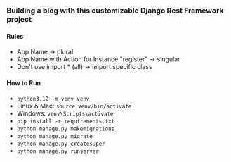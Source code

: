 ### Building a blog with this customizable Django Rest Framework project

#### Rules
 * App Name -> plural
 * App Name with Action for Instance "register" -> singular
 * Don't use import * (all) -> import specific class

#### How to Run
* `python3.12 -m venv venv`
* Linux & Mac: `source venv/bin/activate`
* Windows: `venv\Scripts\activate`
* `pip install -r requirements.txt`
* `python manage.py makemigrations`
* `python manage.py migrate`
* `python manage.py createsuper`
* `python manage.py runserver`
